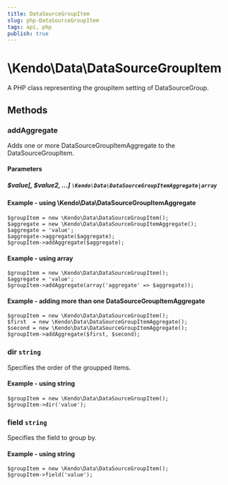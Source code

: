 ```yaml
---
title: DataSourceGroupItem
slug: php-DataSourceGroupItem
tags: api, php
publish: true
---
```


# \Kendo\Data\DataSourceGroupItem

A PHP class representing the groupItem setting of DataSourceGroup.


## Methods

### addAggregate

Adds one or more DataSourceGroupItemAggregate to the DataSourceGroupItem.

#### Parameters

##### $value[, $value2, ...] `\Kendo\Data\DataSourceGroupItemAggregate|array`

#### Example - using \Kendo\Data\DataSourceGroupItemAggregate

    $groupItem = new \Kendo\Data\DataSourceGroupItem();
    $aggregate = new \Kendo\Data\DataSourceGroupItemAggregate();
    $aggregate = 'value';
    $aggregate->aggregate($aggregate);
    $groupItem->addAggregate($aggregate);

#### Example - using array

    $groupItem = new \Kendo\Data\DataSourceGroupItem();
    $aggregate = 'value';
    $groupItem->addAggregate(array('aggregate' => $aggregate));

#### Example - adding more than one DataSourceGroupItemAggregate

    $groupItem = new \Kendo\Data\DataSourceGroupItem();
    $first  = new \Kendo\Data\DataSourceGroupItemAggregate();
    $second = new \Kendo\Data\DataSourceGroupItemAggregate();
    $groupItem->addAggregate($first, $second);

### dir `string`

Specifies the order of the groupped items.


#### Example - using string
    $groupItem = new \Kendo\Data\DataSourceGroupItem();
    $groupItem->dir('value');

### field `string`

Specifies the field to group by.


#### Example - using string
    $groupItem = new \Kendo\Data\DataSourceGroupItem();
    $groupItem->field('value');

